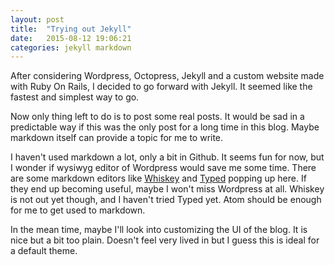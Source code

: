 ```yaml
---
layout: post
title:  "Trying out Jekyll"
date:   2015-08-12 19:06:21
categories: jekyll markdown
---
```

After considering Wordpress, Octopress, Jekyll and a custom website made with
Ruby On Rails, I decided to go forward with Jekyll. It seemed like the fastest
and simplest way to go.

Now only thing left to do is to post some real posts. It would be sad in a
predictable way if this was the only post for a long time in this blog. Maybe
markdown itself can provide a topic for me to write.

I haven't used markdown a lot, only a bit in Github. It seems fun for now,
but I wonder if wysiwyg editor of Wordpress would save me some time. There are
some markdown editors like [Whiskey](http://nothingmagical.com/) and
[Typed](http://realmacsoftware.com/typed/) popping up here. If they end up
becoming useful, maybe I won't miss Wordpress at all. Whiskey is not out yet
though, and I haven't tried Typed yet. Atom should be enough for me to get used
to markdown.

In the mean time, maybe I'll look into customizing the UI of the blog. It is
nice but a bit too plain. Doesn't feel very lived in but I guess this is ideal
for a default theme.
